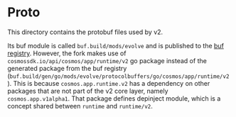 # Proto

This directory contains the protobuf files used by v2.

Its buf module is called `buf.build/mods/evolve` and is published to the [buf registry](https://buf.build/mods/evolve).
However, the fork makes use of `cosmossdk.io/api/cosmos/app/runtime/v2` go package instead of the generated package from the buf registry (`buf.build/gen/go/mods/evolve/protocolbuffers/go/cosmos/app/runtime/v2`). This is because `cosmos.app.runtime.v2` has a dependency on other packages that are not part of the v2 core layer, namely `cosmos.app.v1alpha1`. That package defines depinject module, which is a concept shared between `runtime` and `runtime/v2`.

